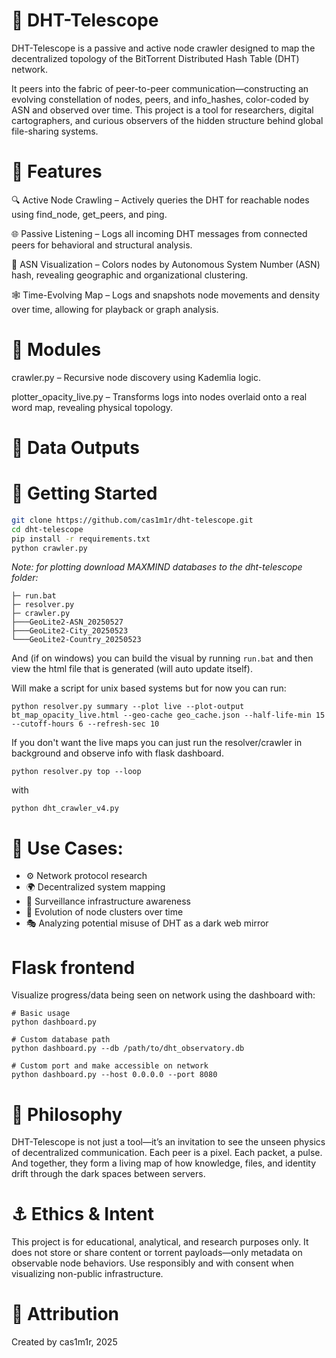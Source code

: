 # :milky_way: DHT-Telescope
DHT-Telescope is a passive and active node crawler designed to map the decentralized topology of the BitTorrent Distributed Hash Table (DHT) network.

It peers into the fabric of peer-to-peer communication—constructing an evolving constellation of nodes, peers, and info_hashes, color-coded by ASN and observed over time. This project is a tool for researchers, digital cartographers, and curious observers of the hidden structure behind global file-sharing systems.


# :satellite: Features

:mag: Active Node Crawling – Actively queries the DHT for reachable nodes using find_node, get_peers, and ping.

:globe_with_meridians: Passive Listening – Logs all incoming DHT messages from connected peers for behavioral and structural analysis.

:art: ASN Visualization – Colors nodes by Autonomous System Number (ASN) hash, revealing geographic and organizational clustering.

:spider_web: Time-Evolving Map – Logs and snapshots node movements and density over time, allowing for playback or graph analysis.


# :toolbox: Modules

crawler.py – Recursive node discovery using Kademlia logic.

plotter_opacity_live.py – Transforms logs into nodes  overlaid onto a real word map, revealing physical topology. 


# :file_folder: Data Outputs


# :rocket: Getting Started
```bash
git clone https://github.com/cas1m1r/dht-telescope.git
cd dht-telescope
pip install -r requirements.txt
python crawler.py
```
*Note: for plotting download MAXMIND databases to the dht-telescope folder:*
```
├─ run.bat
├─ resolver.py
├─ crawler.py 
├───GeoLite2-ASN_20250527
├───GeoLite2-City_20250523
└───GeoLite2-Country_20250523
```
And (if on windows) you can build the visual by running `run.bat` and then view the html file that is generated (will auto update itself). 

Will make a script for unix based systems but for now you can run:
```
python resolver.py summary --plot live --plot-output bt_map_opacity_live.html --geo-cache geo_cache.json --half-life-min 15 --cutoff-hours 6 --refresh-sec 10
```
If you don't want the live maps you can just run the resolver/crawler in background and observe info with flask dashboard. 
```commandline
python resolver.py top --loop
```
with 
```commandline
python dht_crawler_v4.py
```

# :compass: Use Cases:
* :gear: Network protocol research
* :earth_africa: Decentralized system mapping
* :closed_lock_with_key: Surveillance infrastructure awareness
* :dna: Evolution of node clusters over time
* :performing_arts: Analyzing potential misuse of DHT as a dark web mirror

# Flask frontend
Visualize progress/data being seen on network using the dashboard with: 
```commandline
# Basic usage
python dashboard.py

# Custom database path
python dashboard.py --db /path/to/dht_observatory.db

# Custom port and make accessible on network
python dashboard.py --host 0.0.0.0 --port 8080
```


# :brain: Philosophy
DHT-Telescope is not just a tool—it’s an invitation to see the unseen physics of decentralized communication. Each peer is a pixel. Each packet, a pulse. And together, they form a living map of how knowledge, files, and identity drift through the dark spaces between servers.

# :anchor: Ethics & Intent
This project is for educational, analytical, and research purposes only. It does not store or share content or torrent payloads—only metadata on observable node behaviors. Use responsibly and with consent when visualizing non-public infrastructure.


# :dna: Attribution
Created by cas1m1r, 2025
